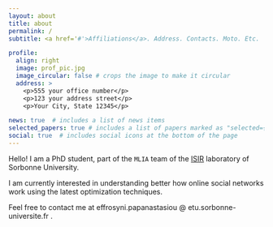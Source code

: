 ```yaml
---
layout: about
title: about
permalink: /
subtitle: <a href='#'>Affiliations</a>. Address. Contacts. Moto. Etc.

profile:
  align: right
  image: prof_pic.jpg
  image_circular: false # crops the image to make it circular
  address: >
    <p>555 your office number</p>
    <p>123 your address street</p>
    <p>Your City, State 12345</p>

news: true  # includes a list of news items
selected_papers: true # includes a list of papers marked as "selected={true}"
social: true  # includes social icons at the bottom of the page
---
```


Hello! I am a PhD student, part of the `MLIA` team of the [ISIR](https://www.isir.upmc.fr/) laboratory of Sorbonne University.

I am currently interested in understanding better how online social networks work using the latest optimization techniques.

Feel free to contact me at effrosyni.papanastasiou @ etu.sorbonne-universite.fr .
